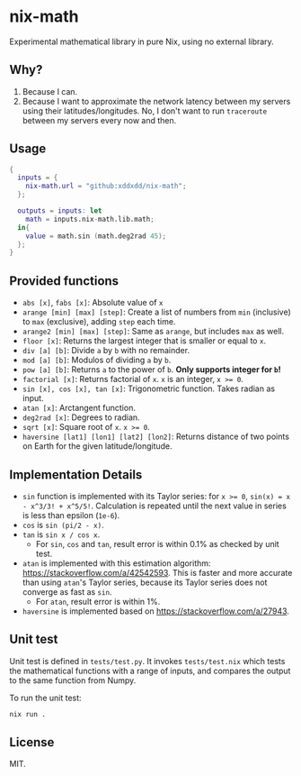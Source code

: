 # nix-math

Experimental mathematical library in pure Nix, using no external library.

## Why?

1. Because I can.
2. Because I want to approximate the network latency between my servers using their latitudes/longitudes. No, I don't want to run `traceroute` between my servers every now and then.

## Usage

```nix
{
  inputs = {
    nix-math.url = "github:xddxdd/nix-math";
  };

  outputs = inputs: let
    math = inputs.nix-math.lib.math;
  in{
    value = math.sin (math.deg2rad 45);
  };
}
```

## Provided functions

- `abs [x]`, `fabs [x]`: Absolute value of `x`
- `arange [min] [max] [step]`: Create a list of numbers from `min` (inclusive) to `max` (exclusive), adding `step` each time.
- `arange2 [min] [max] [step]`: Same as `arange`, but includes `max` as well.
- `floor [x]`: Returns the largest integer that is smaller or equal to `x`.
- `div [a] [b]`: Divide `a` by `b` with no remainder.
- `mod [a] [b]`: Modulos of dividing `a` by `b`.
- `pow [a] [b]`: Returns `a` to the power of `b`. **Only supports integer for `b`!**
- `factorial [x]`: Returns factorial of `x`. `x` is an integer, `x >= 0`.
- `sin [x], cos [x], tan [x]`: Trigonometric function. Takes radian as input.
- `atan [x]`: Arctangent function.
- `deg2rad [x]`: Degrees to radian.
- `sqrt [x]`: Square root of `x`. `x >= 0`.
- `haversine [lat1] [lon1] [lat2] [lon2]`: Returns distance of two points on Earth for the given latitude/longitude.

## Implementation Details

- `sin` function is implemented with its Taylor series: for `x >= 0`, `sin(x) = x - x^3/3! + x^5/5!`. Calculation is repeated until the next value in series is less than epsilon (`1e-6`).
- `cos` is `sin (pi/2 - x)`.
- `tan` is `sin x / cos x`.
  - For `sin`, `cos` and `tan`, result error is within 0.1% as checked by unit test.
- `atan` is implemented with this estimation algorithm: <https://stackoverflow.com/a/42542593>. This is faster and more accurate than using `atan`'s Taylor series, because its Taylor series does not converge as fast as `sin`.
  - For `atan`, result error is within 1%.
- `haversine` is implemented based on <https://stackoverflow.com/a/27943>.

## Unit test

Unit test is defined in `tests/test.py`. It invokes `tests/test.nix` which tests the mathematical functions with a range of inputs, and compares the output to the same function from Numpy.

To run the unit test:

```bash
nix run .
```

## License

MIT.
